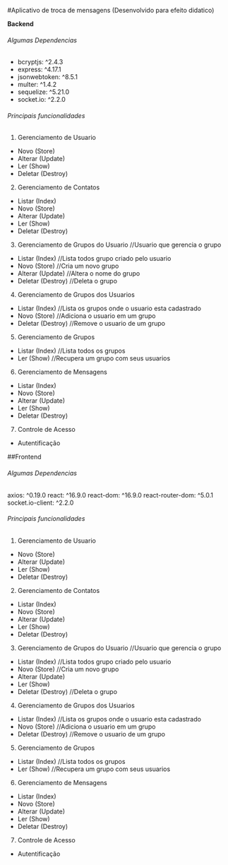 #Aplicativo de troca de mensagens (Desenvolvido para efeito didatico)

**Backend**

###### Algumas Dependencias

- bcryptjs: ^2.4.3
- express: ^4.17.1
- jsonwebtoken: ^8.5.1
- multer: ^1.4.2
- sequelize: ^5.21.0
- socket.io: ^2.2.0

###### Principais funcionalidades

1. Gerenciamento de Usuario

- Novo (Store)
- Alterar (Update)
- Ler (Show)
- Deletar (Destroy)

2. Gerenciamento de Contatos

- Listar (Index)
- Novo (Store)
- Alterar (Update)
- Ler (Show)
- Deletar (Destroy)

3. Gerenciamento de Grupos do Usuario //Usuario que gerencia o grupo

- Listar (Index) //Lista todos grupo criado pelo usuario
- Novo (Store) //Cria um novo grupo
- Alterar (Update) //Altera o nome do grupo
- Deletar (Destroy) //Deleta o grupo

4. Gerenciamento de Grupos dos Usuarios

- Listar (Index) //Lista os grupos onde o usuario esta cadastrado
- Novo (Store) //Adiciona o usuario em um grupo
- Deletar (Destroy) //Remove o usuario de um grupo

5. Gerenciamento de Grupos

- Listar (Index) //Lista todos os grupos
- Ler (Show) //Recupera um grupo com seus usuarios

6. Gerenciamento de Mensagens

- Listar (Index)
- Novo (Store)
- Alterar (Update)
- Ler (Show)
- Deletar (Destroy)

7. Controle de Acesso

- Autentificação

##Frontend

###### Algumas Dependencias

axios: ^0.19.0
react: ^16.9.0
react-dom: ^16.9.0
react-router-dom: ^5.0.1
socket.io-client: ^2.2.0

###### Principais funcionalidades

1. Gerenciamento de Usuario

- Novo (Store)
- Alterar (Update)
- Ler (Show)
- Deletar (Destroy)

2. Gerenciamento de Contatos

- Listar (Index)
- Novo (Store)
- Alterar (Update)
- Ler (Show)
- Deletar (Destroy)

3. Gerenciamento de Grupos do Usuario //Usuario que gerencia o grupo

- Listar (Index) //Lista todos grupo criado pelo usuario
- Novo (Store) //Cria um novo grupo
- Alterar (Update)
- Ler (Show)
- Deletar (Destroy) //Deleta o grupo

4. Gerenciamento de Grupos dos Usuarios

- Listar (Index) //Lista os grupos onde o usuario esta cadastrado
- Novo (Store) //Adiciona o usuario em um grupo
- Deletar (Destroy) //Remove o usuario de um grupo

5. Gerenciamento de Grupos

- Listar (Index) //Lista todos os grupos
- Ler (Show) //Recupera um grupo com seus usuarios

6. Gerenciamento de Mensagens

- Listar (Index)
- Novo (Store)
- Alterar (Update)
- Ler (Show)
- Deletar (Destroy)

7. Controle de Acesso

- Autentificação
